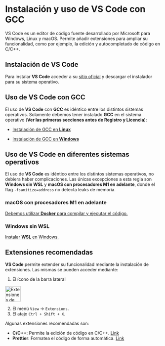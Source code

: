 # Instalación y uso de VS Code con GCC

VS Code es un editor de código fuente desarrollado por Microsoft para Windows, Linux y macOS. Permite añadir extensiones
para
ampliar su funcionalidad, como por ejemplo, la edición y autocompletado de código en C/C++.

## Instalación de VS Code

Para instalar **VS Code** acceder a su 
<a href="https://code.visualstudio.com/#alt-downloads" target="_blank">
sitio oficial</a> y descargar el instalador para su sistema operativo.

## Uso de VS Code con GCC

El uso de **VS Code** con **GCC** es idéntico entre los distintos sistemas operativos. Solamente debemos tener
instalado **GCC** en el sistema operativo (**Ver las primeras secciones antes de Registro y Licencia**):

<!---
- <a href="gcc-macos.md">Instalación de GCC en **macOS**</a>
-->

- <a href="gcc-linux.md">Instalación de GCC en **Linux**</a>

- <a href="gcc-windows.md">Instalación de GCC en **Windows**</a>

## Uso de VS Code en diferentes sistemas operativos

El uso de **VS Code** es idéntico entre los distintos sistemas operativos, no debiera haber complicaciones. Las únicas
excepciones a esta regla son **Windows sin WSL** y **macOS con procesadores M1 en adelante**, donde el flag `-fsanitize=address`
no detecta leaks de memoria.

### macOS con procesadores M1 en adelante

<a href="vs-code-docker.md">Debemos utilizar **Docker** para compilar y ejecutar el código.</a>

### Windows sin WSL

<a href="wsl.md">Instalar **WSL** en Windows.</a>

## Extensiones recomendadas
**VS Code** permite extender su funcionalidad mediante la instalación de extensiones. 
Las mismas se pueden acceder mediante: 
1. El ícono de la barra lateral

<img src="vscode-terminal-2.png" alt="Extensiones de VS Code" width="50"/>

2. El menú `View` -> `Extensions`.
3. El atajo `Ctrl + Shift + X`.

Algunas extensiones recomendadas son:
- **C/C++**: Permite la edición de código en C/C++. 
<a href="https://marketplace.visualstudio.com/items?itemName=ms-vscode.cpptools" target="_blank">Link</a>
- **Prettier**: Formatea el código de forma automática. 
<a href="https://marketplace.visualstudio.com/items?itemName=esbenp.prettier-vscode" target="_blank">Link</a>
